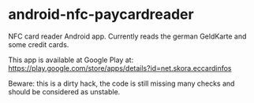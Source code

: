 android-nfc-paycardreader
=========================

NFC card reader Android app. Currently reads the german GeldKarte and some credit cards.

This app is available at Google Play at: https://play.google.com/store/apps/details?id=net.skora.eccardinfos

Beware: this is a dirty hack, the code is still missing many checks and should be considered as unstable.
